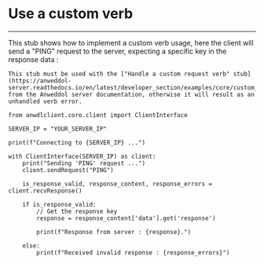 # Use a custom verb

----

This stub shows how to implement a custom verb usage, here the client will send a "PING" request to the server, expecting a specific key in the response data : 

```{warning}
This stub must be used with the ["Handle a custom request verb" stub](https://anweddol-server.readthedocs.io/en/latest/developer_section/examples/core/custom_verb_handle.html) from the Anweddol server documentation, otherwise it will result as an unhandled verb error.
```

```
from anwdlclient.core.client import ClientInterface

SERVER_IP = "YOUR_SERVER_IP"

print(f"Connecting to {SERVER_IP} ...")

with ClientInterface(SERVER_IP) as client:
	print("Sending 'PING' request ...")
	client.sendRequest("PING")

	is_response_valid, response_content, response_errors = client.recvResponse()

	if is_response_valid:
		// Get the response key
		response = response_content['data'].get('response')

		print(f"Response from server : {response}.")

	else:
		print(f"Received invalid response : {response_errors}")

```